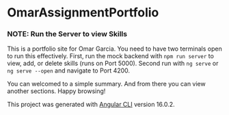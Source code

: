 # OmarAssignmentPortfolio

### NOTE: Run the Server to view Skills

This is a portfolio site for Omar Garcia. You need to have two terminals open to run this effectively. First, run the mock backend with `npm run server` to view, add, or delete skills (runs on Port 5000). Second run with `ng serve` or `ng serve --open` and navigate to Port 4200.

You can welcomed to a simple summary. And from there you can view another sections. Happy browsing!

This project was generated with [Angular CLI](https://github.com/angular/angular-cli) version 16.0.2.